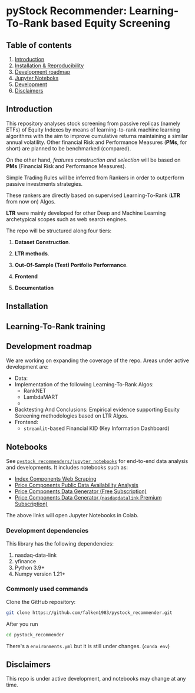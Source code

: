 # pyStock Recommender: Learning-To-Rank based Equity Screening

## Table of contents
1. [Introduction](#introduction)
2. [Installation & Reproducibility](#installation)
3. [Development roadmap](#development-roadmap)
4. [Jupyter Noteboks](#notebooks)
5. [Development](#development)
6. [Disclaimers](#disclaimers)

## Introduction

This repository analyses stock screening from passive replicas (namely ETFs) of Equity Indexes by means of learning-to-rank machine learning algorithms with the aim to improve cumulative returns maintaining a similar annual volatility. Other financial Risk and Performance Measures (**PMs**, for short) are planned to be benchmarked (compared).

On the other hand, _features construction and selection_ will be based on **PMs** (Financial Risk and Performance Measures).

Simple Trading Rules will be inferred from Rankers in order to outperform passive investments strategies.

These rankers are directly based on supervised Learning-To-Rank (**LTR** from now on) Algos.

**LTR** were mainly developed for other Deep and Machine Learning archetypical scopes such as web search engines.

The repo will be structured along four tiers:

1. **Dataset Construction**.

2. **LTR methods**.

3. **Out-Of-Sample (Test) Portfolio Performance**.

4. **Frontend**

5. **Documentation**

## Installation

## Learning-To-Rank training

## Development roadmap

We are working on expanding the coverage of the repo. Areas under active development are:

  * Data: 
  * Implementation of the following Learning-To-Rank Algos:
      * RankNET
      * LambdaMART      
      *
  * Backtesting And Conclusions: Empirical evidence supporting Equity Screening methodologies based on LTR Algos.
  * Frontend:
      * `streamlit`-based Financial KID (Key Information Dashboard)

## Notebooks

See [`pystock_recommenders/jupyter_notebooks`](https://github.com/falken1983/pystock_recommender/tree/main/jupyter_notebooks/)
for end-to-end data analysis and developments. It includes notebooks such as:

  *   [Index Components Web Scraping](https://colab.research.google.com/github/falken1983/pystock_recommender/blob/master/jupyter_notebooks/index_components_webscraper.ipynb)
  *   [Price Components Public Data Availability Analysis](https://colab.research.google.com/github/falken1983/pystock_recommender/blob/master/jupyter_notebooks/price_components_data_analysis.ipynb)
  *  [Price Components Data Generator (Free Subscription)](https://colab.research.google.com/github/falken1983/pystock_recommender/blob/master/jupyter_notebooks/price_components_free_data_generator.ipynb)
  *  [Price Components Data Generator (`nasdaqdatalink` Premium Subscription)]()
  
The above links will open Jupyter Notebooks in Colab.

### Development dependencies

This library has the following dependencies:

1.  nasdaq-data-link
2.  yfinance
3.  Python 3.9+
4.  Numpy version 1.21+

### Commonly used commands

Clone the GitHub repository:

```sh
git clone https://github.com/falken1983/pystock_recommender.git
```

After you run

```sh
cd pystock_recommender

```

There's a `environments.yml` but it is still under changes. (`conda env`)

## Disclaimers

This repo is under active development, and notebooks may change at any time.
